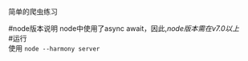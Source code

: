 简单的爬虫练习   

#node版本说明 
node中使用了async await，因此,_node版本需在v7.0以上_   
#运行   
使用 `node --harmony server` 
